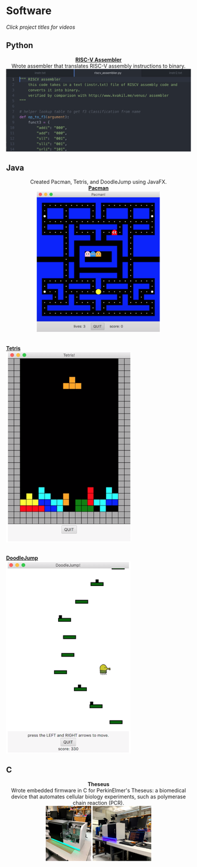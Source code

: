 # Software
<i>Click project titles for videos</i>
<br>
## Python
<p style="text-align:center"> <b>
<a href="https://laurenadachi.github.io/mov/Assembler.mov">RISC-V Assembler</a> <br> </b>
Wrote assembler that translates RISC-V assembly instructions to binary.
<img src="images/Assembler.png?raw=true" class="center">
<br></p>

## Java
<p style="text-align:center">
Created Pacman, Tetris, and DoodleJump using JavaFX.  
<b>
<br>
<a href="https://laurenadachi.github.io/mov/Pacman.mov">Pacman</a> <br>
<img src="images/Pacman.png" style="width:340px;" ><br><br>

<a href="https://laurenadachi.github.io/mov/Tetris.mov">Tetris</a> <br>
<img src="images/Tetris.png" style="width:340px;" > <br><br>

<a href="https://laurenadachi.github.io/mov/DoodleJump.mov">DoodleJump</a> <br>
<img src="images/DoodleJump.png" style="width:340px;" > <br>
</b>
</p>

## C
<p style="text-align:center"> <b>
Theseus <br> </b>
Wrote embedded firmware in C for PerkinElmer's Theseus: a biomedical device that automates cellular biology experiments, such as polymerase chain reaction (PCR). <br>
<img src="images/Theseus1.jpg" style="height:150px;" >
<img src="images/Theseus2.jpg" style="height:150px;" > <br><br>

</p>
